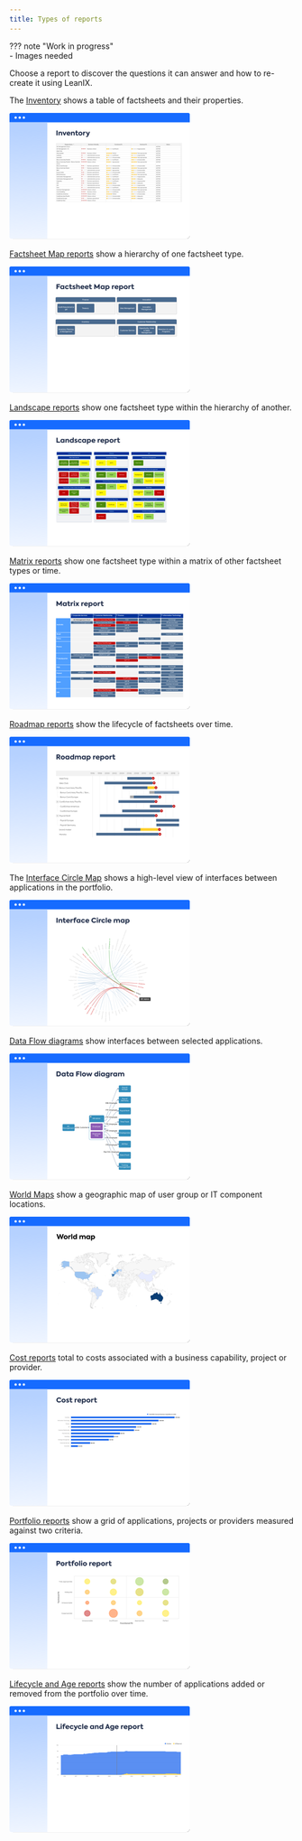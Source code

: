 ```yaml
---
title: Types of reports
---
```


??? note "Work in progress"  
    - Images needed

Choose a report to discover the questions it can answer and how to re-create it using LeanIX.

The [Inventory][inventory] shows a table of factsheets and their properties.

[![Inventory](../assets/images/inventory-thumbnail.png)][inventory]

[Factsheet Map reports][factsheet-map] show a hierarchy of one factsheet type.

[![Factsheet Map reports](../assets/images/factsheet-map-thumbnail.png)][factsheet-map]

[Landscape reports][landscape] show one factsheet type within the hierarchy of another. 

[![Landscape reports](../assets/images/landscape-thumbnail.png)][landscape]

[Matrix reports][matrix] show one factsheet type within a matrix of other factsheet types or time.

[![Matrix reports](../assets/images/matrix-thumbnail.png)][matrix]

[Roadmap reports][roadmap] show the lifecycle of factsheets over time. 

[![Roadmap reports](../assets/images/roadmap-thumbnail.png)][roadmap]

The [Interface Circle Map][interface] shows a high-level view of interfaces between applications in the portfolio.

[![Interface Circle Map report](../assets/images/interface-circle-map-thumbnail.png)][interface]


[Data Flow diagrams][data-flow] show interfaces between selected applications.

[![Data Flow diagrams](../assets/images/dataflow-thumbnail.png)][data-flow]


[World Maps][location] show a geographic map of user group or IT component locations.

[![World Map reports](../assets/images/world-map-thumbnail.png)][location]

[Cost reports][cost] total to costs associated with a business capability, project or provider.

[![Cost reports](../assets/images/cost-thumbnail.png)][cost]

[Portfolio reports][portfolio] show a grid of applications, projects or providers measured against two criteria.

[![Portfolio reports](../assets/images/portfolio-thumbnail.png)][portfolio]

[Lifecycle and Age reports][lifecycle-age] show the number of applications added or removed from the portfolio over time.

[![Lifecycle and Age reports](../assets/images/lifecycle-age-thumbnail.png)][lifecycle-age]



<!-- leanix images
<a href="metrics/index.md" title="Portfolio report"><img src="https://www.leanix.net/hubfs/2019%20LX%20Website/General/Illu/bubblechart-8-Col-XL.svg" alt="Portfolio report" width="320"></a> 
<a href="landscape/index.md" title="Landscape report"><img src="https://www.leanix.net/hubfs/landscape-functionalfit-8-Col-XL.svg" alt="Landscape report" width="320"></a> 
<a href="interface/index.md" title="Interface Circle map report"><img src="https://www.leanix.net/hubfs/2019%20LX%20Website/General/Illu/ia-interface-circle-8-Col-XL.svg" alt="Landscape report" width="320"></a>
<a href="location/index.md" title="Location report"><img src="https://www.leanix.net/hubfs/2019%20LX%20Website/General/Illu/ia-countrymap-8-Col-XL.svg" alt="Location report"  width="320"></a>
<a href="interface/index.md" title="Data Flow diagram"><img src="https://www.leanix.net/hubfs/2019-LX-Website/Product/UC%20-%20IntArch/ia-information-flow-8-Col-XL.svg" alt="Landscape report" width="320"></a>
<a href="interface/index.md" title="Inventory report"><img src="https://www.leanix.net/hubfs/2019-LX-Website/Product/UC%20-%20IntArch/ia-customer-data-8-Col-XL.svg" alt="Landscape report" width="320"></a>
-->

<!-- links -->
[factsheet-map]: ../factsheet-map/ "Factsheet maps"
[landscape]: ../landscape/ "Landscape reports"
[matrix]: ../matrix/ "Matrix reports"
[roadmap]: ../roadmap/ "Roadmap reports"
[location]: ../location/ "World maps"
[interface]: ../interface/ "Interface Circle map"
[data-flow]: ../dataflow/ "Data Flow diagram"
[cost]: ../cost/ "Cost reports"
[lifecycle-age]: ../metrics/lifecycle-and-age-report "Lifecycle and Age reports"
[portfolio]: ../metrics/ "Portfolio reports"
[inventory]: ../inventory/ "Inventory"
